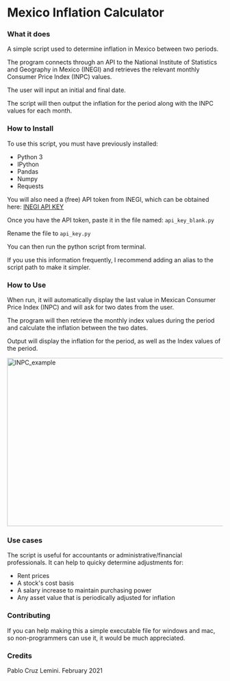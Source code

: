 
# Mexico Inflation Calculator


### What it does

A simple script used to determine inflation in Mexico between two periods.

The program connects through an API to the National Institute of Statistics and Geography in Mexico (INEGI) and retrieves the relevant monthly Consumer Price Index (INPC) values. 

The user will input an initial and final date. 

The script will then output the inflation for the period along with the INPC values for each month.


### How to Install

To use this script, you must have previously installed:
- Python 3
- IPython
- Pandas
- Numpy
- Requests

You will also need a (free) API token from INEGI, which can be obtained here:
[INEGI API KEY](https://www.inegi.org.mx/servicios/api_indicadores_1.0.html#token)

Once you have the API token, paste it in the file named: ```api_key_blank.py```

Rename the file to ```api_key.py```

You can then run the python script from terminal. 

If you use this information frequently, I recommend adding an alias to the script path to make it simpler. 


### How to Use

When run, it will automatically display the last value in Mexican Consumer Price Index (INPC) and will ask for two dates from the user. 

The program will then retrieve the monthly index values during the period and calculate the inflation between the two dates.

Output will display the inflation for the period, as well as the Index values of the period.

<img src="https://www.bite-size.mx/inpc_example.gif" alt="INPC_example" width="600" height="392">


### Use cases

The script is useful for accountants or administrative/financial professionals. 
It can help to quicky determine adjustments for:
- Rent prices
- A stock's cost basis
- A salary increase to maintain purchasing power
- Any asset value that is periodically adjusted for inflation


### Contributing
If you can help making this a simple executable file for windows and mac, so non-programmers can use it, it would be much appreciated. 

### Credits
Pablo Cruz Lemini.
February 2021
